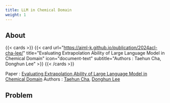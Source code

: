 ```yaml
---
title: LLM in Chemical Domain
weight: 1
---
```


## About

{{< cards >}}
  {{< card 
        url="https://aiml-k.github.io/publication/2024acl-cha-lee/" 
        title="Evaluating Extrapolation Ability of Large Language Model in Chemical Domain" 
        icon="document-text" 
        subtitle="Authors : Taehun Cha, Donghun Lee" >}}
{{< /cards >}}

Paper : [Evaluating Extrapolation Ability of Large Language Model in Chemical Domain](https://aiml-k.github.io/publication/2024acl-cha-lee/)
Authors : [Taehun Cha](https://aiml-k.github.io/author/taehun-cha/), [Donghun Lee](https://aiml-k.github.io/author/donghun-lee/)

## Problem
